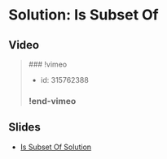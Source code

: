 
# Solution: Is Subset Of



## Video

<blockquote>
### !vimeo

* id: 315762388

### !end-vimeo
</blockquote>



## Slides

* [Is Subset Of Solution](https://docs.google.com/a/hackreactor.com/presentation/d/1pDR6gqqhjU6TAFRJnhsLDQgzN678zGw4wffYoRsa3MU/embed?start=false&loop=false&delayms=3000)

